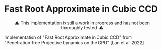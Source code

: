 # Fast Root Approximate in Cubic CCD

<p align="center">
⚠️ This implementation is still a work in progress and has not been thoroughly tested. ⚠️
</p>

Implementation of "Fast Root Approximate in Cubic CCD" from "Penetration-free Projective Dynamics on the GPU" [Lan et al. 2022]

